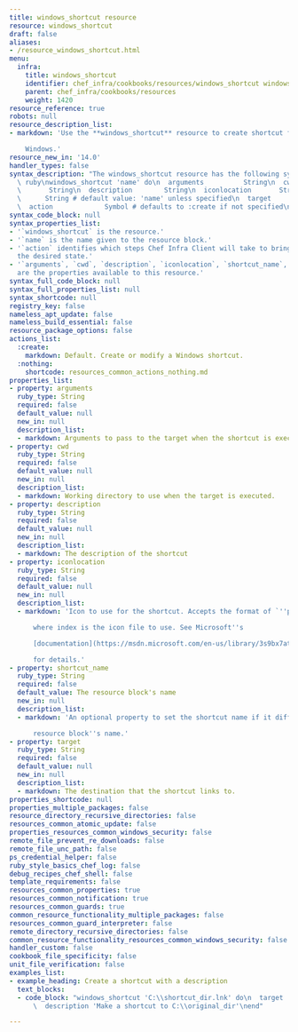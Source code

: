 ```yaml
---
title: windows_shortcut resource
resource: windows_shortcut
draft: false
aliases:
- /resource_windows_shortcut.html
menu:
  infra:
    title: windows_shortcut
    identifier: chef_infra/cookbooks/resources/windows_shortcut windows_shortcut
    parent: chef_infra/cookbooks/resources
    weight: 1420
resource_reference: true
robots: null
resource_description_list:
- markdown: 'Use the **windows_shortcut** resource to create shortcut files on

    Windows.'
resource_new_in: '14.0'
handler_types: false
syntax_description: "The windows_shortcut resource has the following syntax:\n\n```\
  \ ruby\nwindows_shortcut 'name' do\n  arguments          String\n  cwd         \
  \       String\n  description        String\n  iconlocation       String\n  shortcut_name\
  \      String # default value: 'name' unless specified\n  target             String\n\
  \  action             Symbol # defaults to :create if not specified\nend\n```"
syntax_code_block: null
syntax_properties_list:
- '`windows_shortcut` is the resource.'
- '`name` is the name given to the resource block.'
- '`action` identifies which steps Chef Infra Client will take to bring the node into
  the desired state.'
- '`arguments`, `cwd`, `description`, `iconlocation`, `shortcut_name`, and `target`
  are the properties available to this resource.'
syntax_full_code_block: null
syntax_full_properties_list: null
syntax_shortcode: null
registry_key: false
nameless_apt_update: false
nameless_build_essential: false
resource_package_options: false
actions_list:
  :create:
    markdown: Default. Create or modify a Windows shortcut.
  :nothing:
    shortcode: resources_common_actions_nothing.md
properties_list:
- property: arguments
  ruby_type: String
  required: false
  default_value: null
  new_in: null
  description_list:
  - markdown: Arguments to pass to the target when the shortcut is executed.
- property: cwd
  ruby_type: String
  required: false
  default_value: null
  new_in: null
  description_list:
  - markdown: Working directory to use when the target is executed.
- property: description
  ruby_type: String
  required: false
  default_value: null
  new_in: null
  description_list:
  - markdown: The description of the shortcut
- property: iconlocation
  ruby_type: String
  required: false
  default_value: null
  new_in: null
  description_list:
  - markdown: 'Icon to use for the shortcut. Accepts the format of `''path, index''`,

      where index is the icon file to use. See Microsoft''s

      [documentation](https://msdn.microsoft.com/en-us/library/3s9bx7at.aspx)

      for details.'
- property: shortcut_name
  ruby_type: String
  required: false
  default_value: The resource block's name
  new_in: null
  description_list:
  - markdown: 'An optional property to set the shortcut name if it differs from the

      resource block''s name.'
- property: target
  ruby_type: String
  required: false
  default_value: null
  new_in: null
  description_list:
  - markdown: The destination that the shortcut links to.
properties_shortcode: null
properties_multiple_packages: false
resource_directory_recursive_directories: false
resources_common_atomic_update: false
properties_resources_common_windows_security: false
remote_file_prevent_re_downloads: false
remote_file_unc_path: false
ps_credential_helper: false
ruby_style_basics_chef_log: false
debug_recipes_chef_shell: false
template_requirements: false
resources_common_properties: true
resources_common_notification: true
resources_common_guards: true
common_resource_functionality_multiple_packages: false
resources_common_guard_interpreter: false
remote_directory_recursive_directories: false
common_resource_functionality_resources_common_windows_security: false
handler_custom: false
cookbook_file_specificity: false
unit_file_verification: false
examples_list:
- example_heading: Create a shortcut with a description
  text_blocks:
  - code_block: "windows_shortcut 'C:\\shortcut_dir.lnk' do\n  target 'C:\\original_dir'\n\
      \  description 'Make a shortcut to C:\\original_dir'\nend"

---
```

